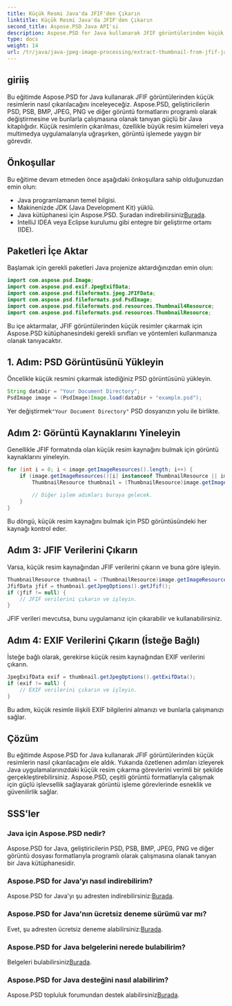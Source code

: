 ```yaml
---
title: Küçük Resmi Java'da JFIF'den Çıkarın
linktitle: Küçük Resmi Java'da JFIF'den Çıkarın
second_title: Aspose.PSD Java API'si
description: Aspose.PSD for Java kullanarak JFIF görüntülerinden küçük resimleri nasıl çıkaracağınızı öğrenin. Adım adım kılavuz ve kod örnekleri içeren kapsamlı eğitim.
type: docs
weight: 14
url: /tr/java/java-jpeg-image-processing/extract-thumbnail-from-jfif-java/
---
```

## giriiş
Bu eğitimde Aspose.PSD for Java kullanarak JFIF görüntülerinden küçük resimlerin nasıl çıkarılacağını inceleyeceğiz. Aspose.PSD, geliştiricilerin PSD, PSB, BMP, JPEG, PNG ve diğer görüntü formatlarını programlı olarak değiştirmesine ve bunlarla çalışmasına olanak tanıyan güçlü bir Java kitaplığıdır. Küçük resimlerin çıkarılması, özellikle büyük resim kümeleri veya multimedya uygulamalarıyla uğraşırken, görüntü işlemede yaygın bir görevdir.
## Önkoşullar
Bu eğitime devam etmeden önce aşağıdaki önkoşullara sahip olduğunuzdan emin olun:
- Java programlamanın temel bilgisi.
- Makinenizde JDK (Java Development Kit) yüklü.
-  Java kütüphanesi için Aspose.PSD. Şuradan indirebilirsiniz[Burada](https://releases.aspose.com/psd/java/).
- IntelliJ IDEA veya Eclipse kurulumu gibi entegre bir geliştirme ortamı (IDE).
## Paketleri İçe Aktar
Başlamak için gerekli paketleri Java projenize aktardığınızdan emin olun:
```java
import com.aspose.psd.Image;
import com.aspose.psd.exif.JpegExifData;
import com.aspose.psd.fileformats.jpeg.JFIFData;
import com.aspose.psd.fileformats.psd.PsdImage;
import com.aspose.psd.fileformats.psd.resources.Thumbnail4Resource;
import com.aspose.psd.fileformats.psd.resources.ThumbnailResource;
```
Bu içe aktarmalar, JFIF görüntülerinden küçük resimler çıkarmak için Aspose.PSD kütüphanesindeki gerekli sınıfları ve yöntemleri kullanmanıza olanak tanıyacaktır.
## 1. Adım: PSD Görüntüsünü Yükleyin
Öncelikle küçük resmini çıkarmak istediğiniz PSD görüntüsünü yükleyin.
```java
String dataDir = "Your Document Directory";
PsdImage image = (PsdImage)Image.load(dataDir + "example.psd");
```
 Yer değiştirmek`"Your Document Directory"` PSD dosyanızın yolu ile birlikte.
## Adım 2: Görüntü Kaynaklarını Yineleyin
Genellikle JFIF formatında olan küçük resim kaynağını bulmak için görüntü kaynaklarını yineleyin.
```java
for (int i = 0; i < image.getImageResources().length; i++) {
    if (image.getImageResources()[i] instanceof ThumbnailResource || image.getImageResources()[i] instanceof Thumbnail4Resource) {
        ThumbnailResource thumbnail = (ThumbnailResource)image.getImageResources()[i];
        
        // Diğer işlem adımları buraya gelecek.
    }
}
```
Bu döngü, küçük resim kaynağını bulmak için PSD görüntüsündeki her kaynağı kontrol eder.
## Adım 3: JFIF Verilerini Çıkarın
Varsa, küçük resim kaynağından JFIF verilerini çıkarın ve buna göre işleyin.
```java
ThumbnailResource thumbnail = (ThumbnailResource)image.getImageResources()[i];
JfifData jfif = thumbnail.getJpegOptions().getJfif();
if (jfif != null) {
    // JFIF verilerini çıkarın ve işleyin.
}
```
JFIF verileri mevcutsa, bunu uygulamanız için çıkarabilir ve kullanabilirsiniz.
## Adım 4: EXIF Verilerini Çıkarın (İsteğe Bağlı)
İsteğe bağlı olarak, gerekirse küçük resim kaynağından EXIF verilerini çıkarın.
```java
JpegExifData exif = thumbnail.getJpegOptions().getExifData();
if (exif != null) {
    // EXIF verilerini çıkarın ve işleyin.
}
```
Bu adım, küçük resimle ilişkili EXIF bilgilerini almanızı ve bunlarla çalışmanızı sağlar.

## Çözüm
Bu eğitimde Aspose.PSD for Java kullanarak JFIF görüntülerinden küçük resimlerin nasıl çıkarılacağını ele aldık. Yukarıda özetlenen adımları izleyerek Java uygulamalarınızdaki küçük resim çıkarma görevlerini verimli bir şekilde gerçekleştirebilirsiniz. Aspose.PSD, çeşitli görüntü formatlarıyla çalışmak için güçlü işlevsellik sağlayarak görüntü işleme görevlerinde esneklik ve güvenilirlik sağlar.
## SSS'ler
### Java için Aspose.PSD nedir?
Aspose.PSD for Java, geliştiricilerin PSD, PSB, BMP, JPEG, PNG ve diğer görüntü dosyası formatlarıyla programlı olarak çalışmasına olanak tanıyan bir Java kütüphanesidir.
### Aspose.PSD for Java'yı nasıl indirebilirim?
 Aspose.PSD for Java'yı şu adresten indirebilirsiniz:[Burada](https://releases.aspose.com/psd/java/).
### Aspose.PSD for Java'nın ücretsiz deneme sürümü var mı?
 Evet, şu adresten ücretsiz deneme alabilirsiniz:[Burada](https://releases.aspose.com/).
### Aspose.PSD for Java belgelerini nerede bulabilirim?
 Belgeleri bulabilirsiniz[Burada](https://reference.aspose.com/psd/java/).
### Aspose.PSD for Java desteğini nasıl alabilirim?
 Aspose.PSD topluluk forumundan destek alabilirsiniz[Burada](https://forum.aspose.com/c/psd/34).